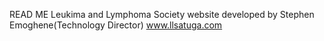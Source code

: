 READ ME
Leukima and Lymphoma Society website developed by Stephen Emoghene(Technology Director)
www.llsatuga.com
